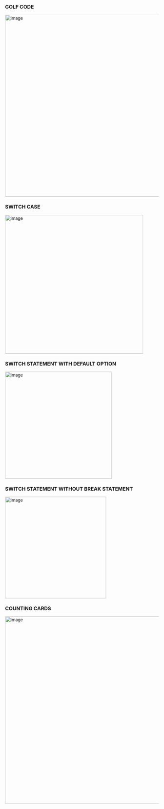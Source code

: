 ### GOLF CODE

<img width="593" alt="image" src="https://github.com/user-attachments/assets/8b145ebf-450b-4168-8d51-58069d368161" />

### SWITCH CASE

<img width="452" alt="image" src="https://github.com/user-attachments/assets/ffa09347-b822-49f7-ae1a-a4a5bea95c76" />

### SWITCH STATEMENT WITH DEFAULT OPTION

<img width="349" alt="image" src="https://github.com/user-attachments/assets/dcbed2b3-456f-451a-a641-b9ac9c2ec30c" />

### SWITCH STATEMENT WITHOUT BREAK STATEMENT

<img width="331" alt="image" src="https://github.com/user-attachments/assets/ba26f8b5-50d7-4b75-a5c6-e90e7def1a8c" />

### COUNTING CARDS 

<img width="611" alt="image" src="https://github.com/user-attachments/assets/b322bacf-82df-4d34-ab24-fc2e4c139bb6" />


